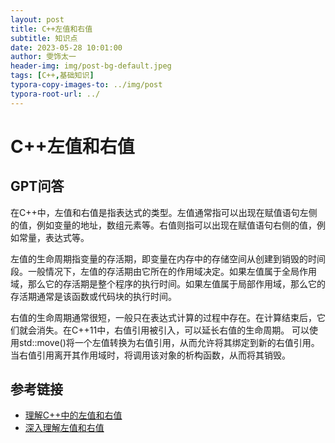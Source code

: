 ```yaml
---
layout: post
title: C++左值和右值
subtitle: 知识点
date: 2023-05-28 10:01:00
author: 雯饰太一
header-img: img/post-bg-default.jpeg
tags: [C++,基础知识]
typora-copy-images-to: ../img/post
typora-root-url: ../
---
```


# C++左值和右值

## GPT问答

在C++中，左值和右值是指表达式的类型。左值通常指可以出现在赋值语句左侧的值，例如变量的地址，数组元素等。右值则指可以出现在赋值语句右侧的值，例如常量，表达式等。

左值的生命周期指变量的存活期，即变量在内存中的存储空间从创建到销毁的时间段。一般情况下，左值的存活期由它所在的作用域决定。如果左值属于全局作用域，那么它的存活期是整个程序的执行时间。如果左值属于局部作用域，那么它的存活期通常是该函数或代码块的执行时间。

右值的生命周期通常很短，一般只在表达式计算的过程中存在。在计算结束后，它们就会消失。在C++11中，右值引用被引入，可以延长右值的生命周期。 可以使用std::move()将一个左值转换为右值引用，从而允许将其绑定到新的右值引用。当右值引用离开其作用域时，将调用该对象的析构函数，从而将其销毁。

## 参考链接

- [理解C++中的左值和右值](https://l2m2.top/2022/02/11/2022-02-11-lvalue-and-rvalue-in-cplusplus/)
- [深入理解左值和右值](https://zhuanlan.zhihu.com/p/513628368)